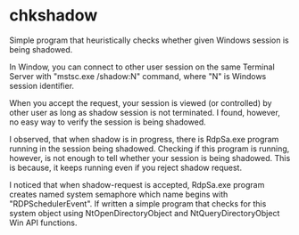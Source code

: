 # chkshadow
Simple program that heuristically checks whether given Windows session is being shadowed.

In Window, you can connect to other user session on the same Terminal Server with "mstsc.exe /shadow:N" command, where
"N" is Windows session identifier.

When you accept the request, your session is viewed (or controlled) by other user as long as shadow session is not terminated.
I found, however, no easy way to verify the session is being shadowed.

I observed, that when shadow is in progress, there is RdpSa.exe program running in the session being shadowed.
Checking if this program is running, however, is not enough to tell whether your session is being shadowed.
This is because, it keeps running even if you reject shadow request.

I noticed that when shadow-request is accepted, RdpSa.exe program creates named system semaphore which name begins with "RDPSchedulerEvent".
If written a simple program that checks for this system object using NtOpenDirectoryObject and NtQueryDirectoryObject Win API functions.



